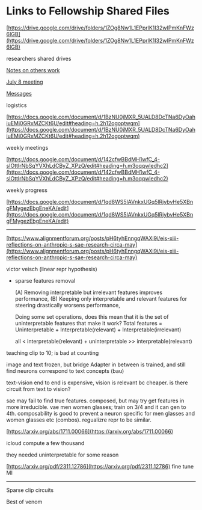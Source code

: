 # Links to Fellowship Shared Files

[https://drive.google.com/drive/folders/1ZOg8Nw1L1EPprlK1I32wIPmKnFWz6IGB](https://drive.google.com/drive/folders/1ZOg8Nw1L1EPprlK1I32wIPmKnFWz6IGB)

researchers shared drives

[Notes on others work](Links%20to%20Fellowship%20Shared%20Files%207210eabe5bac45a0adee1dd6f1d92cd9/Notes%20on%20others%20work%2032c6237809ea4e50a6102ed46f67b259.md)

[July 8 meeting](Links%20to%20Fellowship%20Shared%20Files%207210eabe5bac45a0adee1dd6f1d92cd9/July%208%20meeting%20dab2d68c00be4d58b4b91f78ceaeb75a.md)

[Messages](Links%20to%20Fellowship%20Shared%20Files%207210eabe5bac45a0adee1dd6f1d92cd9/Messages%204864980156af45d5bddeafa3e027a939.md)

logistics

[https://docs.google.com/document/d/1BzNU0jMXR_5UALD8DcTNa6DyOahiuEMi0GRxMZCKt6U/edit#heading=h.2h12ogoptwqm](https://docs.google.com/document/d/1BzNU0jMXR_5UALD8DcTNa6DyOahiuEMi0GRxMZCKt6U/edit#heading=h.2h12ogoptwqm)

weekly meetings

[https://docs.google.com/document/d/142cfwBBdMH1wfC_4-sIOttIrNbSqYVXhLdCByZ_XPzQ/edit#heading=h.m3oqqwledhc2](https://docs.google.com/document/d/142cfwBBdMH1wfC_4-sIOttIrNbSqYVXhLdCByZ_XPzQ/edit#heading=h.m3oqqwledhc2)

weekly progress

[https://docs.google.com/document/d/1qd8WS5lAVnkxUGq5lRjybvHe5XBngFMygezEbgEneKA/edit](https://docs.google.com/document/d/1qd8WS5lAVnkxUGq5lRjybvHe5XBngFMygezEbgEneKA/edit)

---

[https://www.alignmentforum.org/posts/pH6tyhEnngqWAXi9i/eis-xiii-reflections-on-anthropic-s-sae-research-circa-may](https://www.alignmentforum.org/posts/pH6tyhEnngqWAXi9i/eis-xiii-reflections-on-anthropic-s-sae-research-circa-may)

victor veisch (linear repr hypothesis)

- sparse features removal
    
    (A) Removing interpretable but irrelevant features improves performance,
    (B) Keeping only interpretable and relevant features for steering drastically worsens performance,
    
    Doing some set operations, does this mean that it is the set of uninterpretable features that make it work?
    Total features = Uninterpretable + Interpretable(relevant) + Interpretable(irrelevant)
    
    all < interpretable(relevant) + uninterpretable >> interpretable(relevant)
    

teaching clip to 10; is bad at counting

image and text frozen, but bridge Adapter in between is trained, and still find neurons correspond to text concepts (bau)

text-vision end to end is expensive, vision is relevant bc cheaper. is there circuit from text to vision?

sae may fail to find true features. composed, but may try get features in more irreducible. vae men women glasses; train on 3/4 and it can gen to 4th. composability is good to prevent a neuron specific for men glasses and women glasses etc (combos). regualizre repr to be similar.

[https://arxiv.org/abs/1711.00066](https://arxiv.org/abs/1711.00066)

icloud compute a few thousand

they needed uninterpretable for some reason

[https://arxiv.org/pdf/2311.12786](https://arxiv.org/pdf/2311.12786)
fine tune MI

---

Sparse clip circuits 

Best of venom